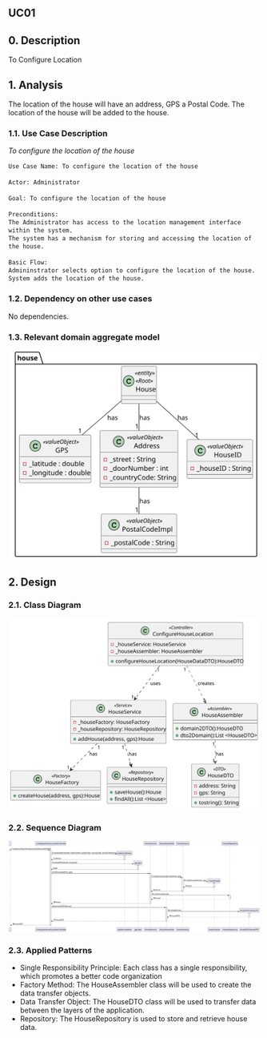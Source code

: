## UC01

## 0. Description

To Configure Location

## 1. Analysis
The location of the house will have an address, GPS a Postal Code.
The location of the house will be added to the house.

### 1.1. Use Case Description
_To configure the location of the house_

    Use Case Name: To configure the location of the house

    Actor: Administrator

    Goal: To configure the location of the house

    Preconditions:
    The Administrator has access to the location management interface within the system.
    The system has a mechanism for storing and accessing the location of the house.

    Basic Flow: 
    Admininstrator selects option to configure the location of the house.
    System adds the location of the house.

### 1.2. Dependency on other use cases
No dependencies.

### 1.3. Relevant domain aggregate model
![House](../../ooa/4.agreggateModels/House_v1.svg)

## 2. Design

### 2.1. Class Diagram
![ClassDiagram](artifacts/uc01_CD_v2.svg)

### 2.2. Sequence Diagram
![SequenceDiagram](artifacts/uc01_SD_v2.svg)

### 2.3. Applied Patterns
- Single Responsibility Principle: Each class has a single responsibility, which promotes a better code organization
- Factory Method: The HouseAssembler class will be used to create the data transfer objects.
- Data Transfer Object: The HouseDTO class will be used to transfer data between the layers of the application.
- Repository: The HouseRepository is used to store and retrieve house data.